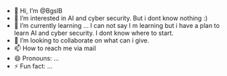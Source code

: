 - 👋 Hi, I’m @BgslB
- 👀 I’m interested in AI and cyber security. But i dont know nothing :) 
- 🌱 I’m currently learning ... I can not say I m learning but i have a plan to learn AI and cyber security. I dont know where to start. 
- 💞️ I’m looking to collaborate on what can i give. 
- 📫 How to reach me via mail
- 😄 Pronouns: ...
- ⚡ Fun fact: ...

<!---
BgslB/BgslB is a ✨ special ✨ repository because its `README.md` (this file) appears on your GitHub profile.
You can click the Preview link to take a look at your changes.
--->
